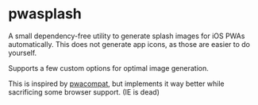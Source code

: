 # pwasplash

A small dependency-free utility to generate splash images for iOS PWAs automatically. This does not generate app icons, as those are easier to do yourself.

Supports a few custom options for optimal image generation.

This is inspired by [pwacompat](https://www.npmjs.com/package/pwacompat), but implements it way better while sacrificing some browser support. (IE is dead)
